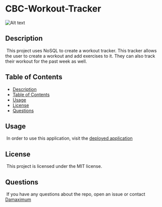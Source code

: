 # CBC-Workout-Tracker

![Alt text](https://img.shields.io/badge/License-MIT-brightgreen "MIT")

## Description

​
This project uses NoSQL to create a workout tracker.
This tracker allows the user to create a workout and add exercises to it.
They can also track their workout for the past week as well.
​

## Table of Contents

- [Description](#description)
- [Table of Contents](#table-of-contents)
- [Usage](#usage)
- [License](#license)
- [Questions](#questions)

## Usage

​
In order to use this application, visit the [deployed application](https://cbc-workout-tracker.herokuapp.com)
​

## License

​
This project is licensed under the MIT license.
​

## Questions

​
If you have any questions about the repo, open an issue or contact [Damaximum](https://github.com/Damaximum)
